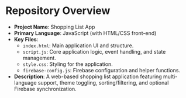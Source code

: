 # Repository Overview

- **Project Name**: Shopping List App
- **Primary Language**: JavaScript (with HTML/CSS front-end)
- **Key Files**:
  - `index.html`: Main application UI and structure.
  - `script.js`: Core application logic, event handling, and state management.
  - `style.css`: Styling for the application.
  - `firebase-config.js`: Firebase configuration and helper functions.
- **Description**: A web-based shopping list application featuring multi-language support, theme toggling, sorting/filtering, and optional Firebase synchronization.